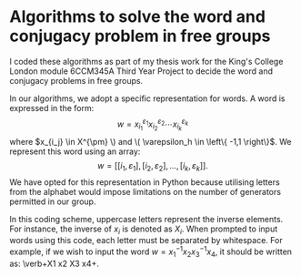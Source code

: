 # Algorithms to solve the word and conjugacy problem in free groups
I coded these algorithms as part of my thesis work for the King's College London module 6CCM345A Third Year Project to decide the word and conjugacy problems in free groups.

In our algorithms, we adopt a specific representation for words. A word is expressed in the form:
$$w = x_{i_1}^{\varepsilon_1}x_{i_2}^{\varepsilon_2}\cdots x_{i_k}^{\varepsilon_k}$$
where $x_{i_j} \in X^{\pm} \) and \( \varepsilon_h \in \left\{ -1,1 \right\}$. We represent this word using an array:
$$w = [[i_1, \varepsilon_1], [i_2, \varepsilon_2], \ldots, [i_k, \varepsilon_k]].$$
We have opted for this representation in Python because utilising letters from the alphabet would impose limitations on the number of generators permitted in our group.

In this coding scheme, uppercase letters represent the inverse elements. For instance, the inverse of $x_i$ is denoted as $X_i$. When prompted to input words using this code, each letter must be separated by whitespace. For example, if we wish to input the word $w=x_1^{-1} x_2 x_3^{-1} x_4$, it should be written as:
\verb+X1 x2 X3 x4+.

